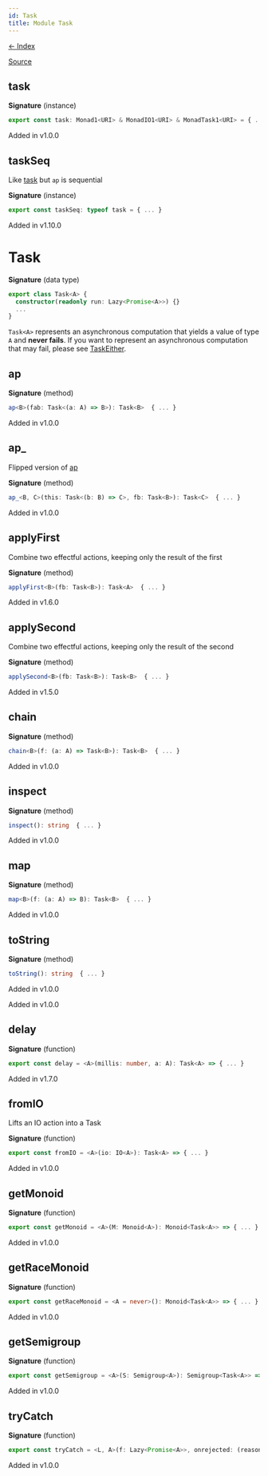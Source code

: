 ```yaml
---
id: Task
title: Module Task
---
```


[← Index](.)

[Source](https://github.com/gcanti/fp-ts/blob/master/src/Task.ts)

## task

**Signature** (instance)

```ts
export const task: Monad1<URI> & MonadIO1<URI> & MonadTask1<URI> = { ... }
```

Added in v1.0.0

## taskSeq

Like [task](#task) but `ap` is sequential

**Signature** (instance)

```ts
export const taskSeq: typeof task = { ... }
```

Added in v1.10.0

# Task

**Signature** (data type)

```ts
export class Task<A> {
  constructor(readonly run: Lazy<Promise<A>>) {}
  ...
}
```

`Task<A>` represents an asynchronous computation that yields a value of type `A` and **never fails**.
If you want to represent an asynchronous computation that may fail, please see [TaskEither](./TaskEither.md).

## ap

**Signature** (method)

```ts
ap<B>(fab: Task<(a: A) => B>): Task<B>  { ... }
```

Added in v1.0.0

## ap\_

Flipped version of [ap](#ap)

**Signature** (method)

```ts
ap_<B, C>(this: Task<(b: B) => C>, fb: Task<B>): Task<C>  { ... }
```

Added in v1.0.0

## applyFirst

Combine two effectful actions, keeping only the result of the first

**Signature** (method)

```ts
applyFirst<B>(fb: Task<B>): Task<A>  { ... }
```

Added in v1.6.0

## applySecond

Combine two effectful actions, keeping only the result of the second

**Signature** (method)

```ts
applySecond<B>(fb: Task<B>): Task<B>  { ... }
```

Added in v1.5.0

## chain

**Signature** (method)

```ts
chain<B>(f: (a: A) => Task<B>): Task<B>  { ... }
```

Added in v1.0.0

## inspect

**Signature** (method)

```ts
inspect(): string  { ... }
```

Added in v1.0.0

## map

**Signature** (method)

```ts
map<B>(f: (a: A) => B): Task<B>  { ... }
```

Added in v1.0.0

## toString

**Signature** (method)

```ts
toString(): string  { ... }
```

Added in v1.0.0

Added in v1.0.0

## delay

**Signature** (function)

```ts
export const delay = <A>(millis: number, a: A): Task<A> => { ... }
```

Added in v1.7.0

## fromIO

Lifts an IO action into a Task

**Signature** (function)

```ts
export const fromIO = <A>(io: IO<A>): Task<A> => { ... }
```

Added in v1.0.0

## getMonoid

**Signature** (function)

```ts
export const getMonoid = <A>(M: Monoid<A>): Monoid<Task<A>> => { ... }
```

Added in v1.0.0

## getRaceMonoid

**Signature** (function)

```ts
export const getRaceMonoid = <A = never>(): Monoid<Task<A>> => { ... }
```

Added in v1.0.0

## getSemigroup

**Signature** (function)

```ts
export const getSemigroup = <A>(S: Semigroup<A>): Semigroup<Task<A>> => { ... }
```

Added in v1.0.0

## tryCatch

**Signature** (function)

```ts
export const tryCatch = <L, A>(f: Lazy<Promise<A>>, onrejected: (reason: unknown) => L): Task<Either<L, A>> => { ... }
```

Added in v1.0.0

